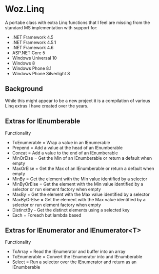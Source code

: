 # Woz.Linq

A portabe class with extra Linq functions that I feel are missing from the standard MS implementation with support for:
- .NET Framework 4.5
- .NET Framework 4.5.1
- .NET Framework 4.6
- ASP.NET Core 5
- Windows Universal 10
- Windows 8
- Windows Phone 8.1
- Windows Phone Silverlight 8

## Background

While this might appear to be a new project it is a compilation of various Linq extras I have created over the years.

## Extras for IEnumberable

Functionality
- ToEnumerable = Wrap a value in an IEnumerable 
- Prepend = Add a value at the head of an IEnumberable
- Concat = Add a value to the end of an IEnumberable
- MinOrElse = Get the Min of an IEnumberable or return a default when empty
- MaxOrElse = Get the Max of an IEnumberable or return a default when empty
- MinBy = Get the element with the Min value identified by a selector
- MinByOrElse = Get the element with the Min value identified by a selector or run element factory when empty
- MaxBy = Get the element with the Max value identified by a selector
- MaxByOrElse = Get the element with the Max value identified by a selector or run element factory when empty
- DistinctBy - Get the distinct elements using a selected key
- Each = Foreach but lambda based

## Extras for IEnumerator and IEnumerator&lt;T&gt;

Functionality
- ToArray = Read the IEnumerator and buffer into an array
- ToEnumerable = Convert the IEnumerator into and IEnumberable
- Select = Run a selector over the IEnumerator and return as an IEnumberable
